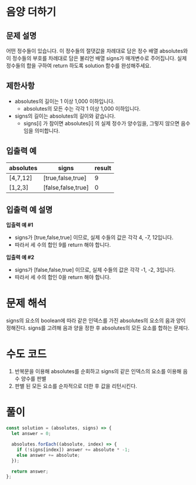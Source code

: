 # 음양 더하기

## 문제 설명

어떤 정수들이 있습니다. 이 정수들의 절댓값을 차례대로 담은 정수 배열 absolutes와 이 정수들의 부호를 차례대로 담은 불리언 배열 signs가 매개변수로 주어집니다. 실제 정수들의 합을 구하여 return 하도록 solution 함수를 완성해주세요.

## 제한사항

- absolutes의 길이는 1 이상 1,000 이하입니다.
  - absolutes의 모든 수는 각각 1 이상 1,000 이하입니다.
- signs의 길이는 absolutes의 길이와 같습니다.
  - signs[i] 가 참이면 absolutes[i] 의 실제 정수가 양수임을, 그렇지 않으면 음수임을 의미합니다.

## 입출력 예

| absolutes | signs              | result |
| --------- | ------------------ | ------ |
| [4,7,12]  | [true,false,true]  | 9      |
| [1,2,3]   | [false,false,true] | 0      |

## 입출력 예 설명

**입출력 예 #1**

- signs가 [true,false,true] 이므로, 실제 수들의 값은 각각 4, -7, 12입니다.
- 따라서 세 수의 합인 9를 return 해야 합니다.

**입출력 예 #2**

- signs가 [false,false,true] 이므로, 실제 수들의 값은 각각 -1, -2, 3입니다.
- 따라서 세 수의 합인 0을 return 해야 합니다.

# 문제 해석

signs의 요소의 boolean에 따라 같은 인덱스를 가진 absolutes의 요소의 음과 양이 정해진다. signs를 고려해 음과 양을 정한 후 absolutes의 모든 요소를 합하는 문제다.

# 수도 코드

1. 반복문을 이용해 absolutes를 순회하고 signs의 같은 인덱스의 요소를 이용해 음수 양수를 판별
2. 판별 된 모든 요소를 순차적으로 더한 후 값을 리턴시킨다.

# 풀이

```js
const solution = (absolutes, signs) => {
  let answer = 0;

  absolutes.forEach((absolute, index) => {
    if (!signs[index]) answer += absolute * -1;
    else answer += absolute;
  });

  return answer;
};
```
